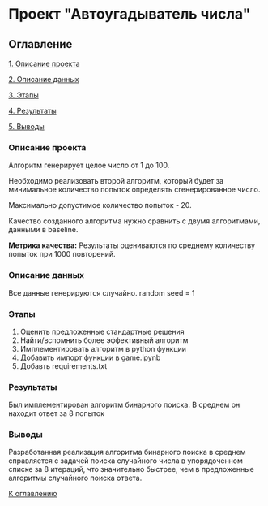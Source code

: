 # Проект "Автоугадыватель числа"

## Оглавление
[1. Описание проекта](#описание-проекта)

[2. Описание данных](#описание-данных)

[3. Этапы](#этапы )

[4. Результаты](#результаты)

[5. Выводы](#выводы)

### Описание проекта
Алгоритм генерирует целое число от 1 до 100. 

Необходимо реализовать второй алгоритм, который будет за минимальное количество попыток определять сгенерированное число. 

Максимально допустимое количество попыток - 20. 

Качество созданного алгоритма нужно сравнить с двумя алгоритмами, данными в baseline.

**Метрика качества:**
Результаты оцениваются по среднему количеству попыток при 1000 повторений.


### Описание данных
Все данные генерируются случайно. random seed = 1

### Этапы

1. Оценить предложенные стандартные решения
2. Найти/вспомнить более эффективный алгоритм
3. Имплементировать алгоритм в python функции
4. Добавить импорт функции в game.ipynb
5. Добавть requirements.txt


### Результаты
Был имплементирован алгоритм бинарного поиска. 
В среднем он находит ответ за 8 попыток


### Выводы

Разработанная  реализация алгоритма бинарного поиска в среднем справляется с задачей поиска случайного числа в упорядоченном списке за 8 итераций, что значительно быстрее, чем в предложенные алгоритмы случайного поиска ответа.

[К оглавлению](#оглавление)
